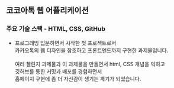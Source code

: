 ## 코코아톡 웹 어플리케이션

### 주요 기술 스택 - HTML, CSS, GitHub


- 프로그래밍 입문하면서 시작한 첫 프로젝트로서  
카카오톡의 웹 디자인을 참조하고 프론트엔드까지 구현한 과제물입니다.<br />  
여러 첼린지 과제물과 이 과제물을 만들면서 html, CSS 개념을 익히고  
깃허브를 통한 커밋과 배포를 경험하면서  
홈페이지 구현에 좀 더 자신감이 생기는 계기가 되었습니다.  
